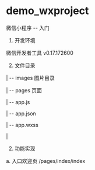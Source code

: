 # demo_wxproject
微信小程序 -- 入门

1. 开发环境

  微信开发者工具 v0.17.172600

2. 文件目录

  | -- images  图片目录

  | -- pages   页面

  | -- app.js

  | -- app.json

  | -- app.wxss

  |

2. 功能实现

  a. 入口欢迎页 /pages/index/index
